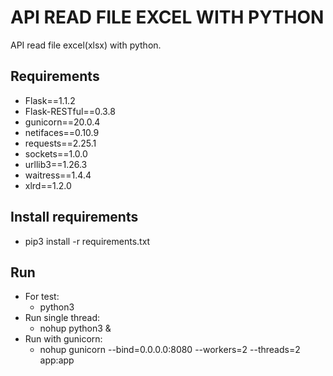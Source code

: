# API READ FILE EXCEL WITH PYTHON
API read file excel(xlsx) with python.

## Requirements
  - Flask==1.1.2
  - Flask-RESTful==0.3.8
  - gunicorn==20.0.4
  - netifaces==0.10.9
  - requests==2.25.1
  - sockets==1.0.0
  - urllib3==1.26.3
  - waitress==1.4.4
  - xlrd==1.2.0

## Install requirements
  - pip3 install -r requirements.txt

## Run
  - For test:
    - python3 <path file>
  - Run single thread:
    - nohup python3 <path file> &
  - Run with gunicorn:
    - nohup gunicorn --bind=0.0.0.0:8080 --workers=2 --threads=2 app:app



